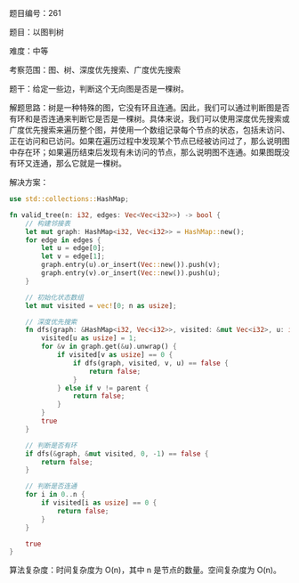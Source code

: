题目编号：261

题目：以图判树

难度：中等

考察范围：图、树、深度优先搜索、广度优先搜索

题干：给定一些边，判断这个无向图是否是一棵树。

解题思路：树是一种特殊的图，它没有环且连通。因此，我们可以通过判断图是否有环和是否连通来判断它是否是一棵树。具体来说，我们可以使用深度优先搜索或广度优先搜索来遍历整个图，并使用一个数组记录每个节点的状态，包括未访问、正在访问和已访问。如果在遍历过程中发现某个节点已经被访问过了，那么说明图中存在环；如果遍历结束后发现有未访问的节点，那么说明图不连通。如果图既没有环又连通，那么它就是一棵树。

解决方案：

```rust
use std::collections::HashMap;

fn valid_tree(n: i32, edges: Vec<Vec<i32>>) -> bool {
    // 构建邻接表
    let mut graph: HashMap<i32, Vec<i32>> = HashMap::new();
    for edge in edges {
        let u = edge[0];
        let v = edge[1];
        graph.entry(u).or_insert(Vec::new()).push(v);
        graph.entry(v).or_insert(Vec::new()).push(u);
    }

    // 初始化状态数组
    let mut visited = vec![0; n as usize];

    // 深度优先搜索
    fn dfs(graph: &HashMap<i32, Vec<i32>>, visited: &mut Vec<i32>, u: i32, parent: i32) -> bool {
        visited[u as usize] = 1;
        for &v in graph.get(&u).unwrap() {
            if visited[v as usize] == 0 {
                if dfs(graph, visited, v, u) == false {
                    return false;
                }
            } else if v != parent {
                return false;
            }
        }
        true
    }

    // 判断是否有环
    if dfs(&graph, &mut visited, 0, -1) == false {
        return false;
    }

    // 判断是否连通
    for i in 0..n {
        if visited[i as usize] == 0 {
            return false;
        }
    }

    true
}
```

算法复杂度：时间复杂度为 O(n)，其中 n 是节点的数量。空间复杂度为 O(n)。